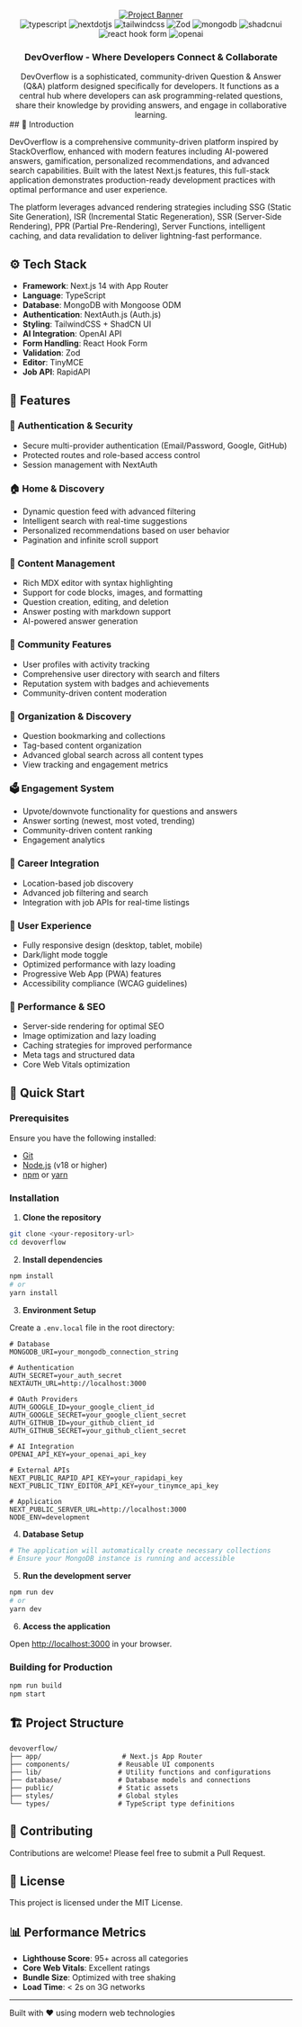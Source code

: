 <div align="center">
  <br />
    <a href="https://github.com/samarth-kamble/DevOverflow-Platform.git"  target="_blank">
        <img src="https://github.com/samarth-kamble/DevOverflow-Platform/blob/c762329c9ca8539e1b3f18e8a00fc5de2f2960a0/public/Devoverflow.png" alt="Project Banner">
    </a>
  <br />
  <img src="https://img.shields.io/badge/-TypeScript-black?style=for-the-badge&logoColor=white&logo=typescript&color=3178C6" alt="typescript" />
  <img src="https://img.shields.io/badge/-Next_JS-black?style=for-the-badge&logoColor=white&logo=nextdotjs&color=000000" alt="nextdotjs" />
  <img src="https://img.shields.io/badge/-Tailwind_CSS-black?style=for-the-badge&logoColor=white&logo=tailwindcss&color=06B6D4" alt="tailwindcss" />
  <img src="https://img.shields.io/badge/zod-%233068b7.svg?style=for-the-badge&logo=zod&logoColor=white" alt="Zod" />
  <img src="https://img.shields.io/badge/-MongoDB-black?style=for-the-badge&logoColor=white&logo=mongodb&color=47A248" alt="mongodb" />
  <img src="https://img.shields.io/badge/-ShadCN_UI-black?style=for-the-badge&logoColor=white&logo=shadcnui&color=000000" alt="shadcnui" />
  <img src="https://img.shields.io/badge/React%20Hook%20Form-%23EC5990.svg?style=for-the-badge&logo=reacthookform&logoColor=white" alt="react hook form" />
  <img src="https://img.shields.io/badge/-Open_AI-black?style=for-the-badge&logoColor=white&logo=openai&color=412991" alt="openai" />

   <h3 align="center">DevOverflow - Where Developers Connect & Collaborate </h3>
   <div align='center'>
   DevOverflow is a sophisticated, community-driven Question & Answer (Q&A) platform designed specifically for developers. It functions as a central hub where developers can ask programming-related questions, share their knowledge by providing answers, and engage in collaborative learning.
   </div>

</div>
## 🤖 Introduction

DevOverflow is a comprehensive community-driven platform inspired by StackOverflow, enhanced with modern features including AI-powered answers, gamification, personalized recommendations, and advanced search capabilities. Built with the latest Next.js features, this full-stack application demonstrates production-ready development practices with optimal performance and user experience.

The platform leverages advanced rendering strategies including SSG (Static Site Generation), ISR (Incremental Static Regeneration), SSR (Server-Side Rendering), PPR (Partial Pre-Rendering), Server Functions, intelligent caching, and data revalidation to deliver lightning-fast performance.

## ⚙️ Tech Stack

- **Framework**: Next.js 14 with App Router
- **Language**: TypeScript
- **Database**: MongoDB with Mongoose ODM
- **Authentication**: NextAuth.js (Auth.js)
- **Styling**: TailwindCSS + ShadCN UI
- **AI Integration**: OpenAI API
- **Form Handling**: React Hook Form
- **Validation**: Zod
- **Editor**: TinyMCE
- **Job API**: RapidAPI

## 🔋 Features

### 🔐 Authentication & Security

- Secure multi-provider authentication (Email/Password, Google, GitHub)
- Protected routes and role-based access control
- Session management with NextAuth

### 🏠 Home & Discovery

- Dynamic question feed with advanced filtering
- Intelligent search with real-time suggestions
- Personalized recommendations based on user behavior
- Pagination and infinite scroll support

### 📝 Content Management

- Rich MDX editor with syntax highlighting
- Support for code blocks, images, and formatting
- Question creation, editing, and deletion
- Answer posting with markdown support
- AI-powered answer generation

### 👥 Community Features

- User profiles with activity tracking
- Comprehensive user directory with search and filters
- Reputation system with badges and achievements
- Community-driven content moderation

### 🔖 Organization & Discovery

- Question bookmarking and collections
- Tag-based content organization
- Advanced global search across all content types
- View tracking and engagement metrics

### 🗳️ Engagement System

- Upvote/downvote functionality for questions and answers
- Answer sorting (newest, most voted, trending)
- Community-driven content ranking
- Engagement analytics

### 💼 Career Integration

- Location-based job discovery
- Advanced job filtering and search
- Integration with job APIs for real-time listings

### 📱 User Experience

- Fully responsive design (desktop, tablet, mobile)
- Dark/light mode toggle
- Optimized performance with lazy loading
- Progressive Web App (PWA) features
- Accessibility compliance (WCAG guidelines)

### 🚀 Performance & SEO

- Server-side rendering for optimal SEO
- Image optimization and lazy loading
- Caching strategies for improved performance
- Meta tags and structured data
- Core Web Vitals optimization

## 🤸 Quick Start

### Prerequisites

Ensure you have the following installed:

- [Git](https://git-scm.com/)
- [Node.js](https://nodejs.org/en) (v18 or higher)
- [npm](https://www.npmjs.com/) or [yarn](https://yarnpkg.com/)

### Installation

1. **Clone the repository**

```bash
git clone <your-repository-url>
cd devoverflow
```

2. **Install dependencies**

```bash
npm install
# or
yarn install
```

3. **Environment Setup**

Create a `.env.local` file in the root directory:

```env
# Database
MONGODB_URI=your_mongodb_connection_string

# Authentication
AUTH_SECRET=your_auth_secret
NEXTAUTH_URL=http://localhost:3000

# OAuth Providers
AUTH_GOOGLE_ID=your_google_client_id
AUTH_GOOGLE_SECRET=your_google_client_secret
AUTH_GITHUB_ID=your_github_client_id
AUTH_GITHUB_SECRET=your_github_client_secret

# AI Integration
OPENAI_API_KEY=your_openai_api_key

# External APIs
NEXT_PUBLIC_RAPID_API_KEY=your_rapidapi_key
NEXT_PUBLIC_TINY_EDITOR_API_KEY=your_tinymce_api_key

# Application
NEXT_PUBLIC_SERVER_URL=http://localhost:3000
NODE_ENV=development
```

4. **Database Setup**

```bash
# The application will automatically create necessary collections
# Ensure your MongoDB instance is running and accessible
```

5. **Run the development server**

```bash
npm run dev
# or
yarn dev
```

6. **Access the application**

Open [http://localhost:3000](http://localhost:3000) in your browser.

### Building for Production

```bash
npm run build
npm start
```

## 🏗️ Project Structure

```
devoverflow/
├── app/                    # Next.js App Router
├── components/            # Reusable UI components
├── lib/                   # Utility functions and configurations
├── database/              # Database models and connections
├── public/                # Static assets
├── styles/                # Global styles
└── types/                 # TypeScript type definitions
```

## 🤝 Contributing

Contributions are welcome! Please feel free to submit a Pull Request.

## 📄 License

This project is licensed under the MIT License.

## 📊 Performance Metrics

- **Lighthouse Score**: 95+ across all categories
- **Core Web Vitals**: Excellent ratings
- **Bundle Size**: Optimized with tree shaking
- **Load Time**: < 2s on 3G networks

---

Built with ❤️ using modern web technologies